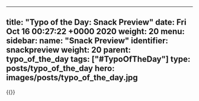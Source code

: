 
---
title: "Typo of the Day: Snack Preview"
date: Fri Oct 16 00:27:22 +0000 2020
weight: 20
menu:
  sidebar:
    name: "Snack Preview"
    identifier: snackpreview
    weight: 20
    parent: typo_of_the_day
tags: ["#TypoOfTheDay"]
type: posts/typo_of_the_day
hero: images/posts/typo_of_the_day.jpg
---


{{<tweet user="mariatta" id="1316898493965901825">}}

